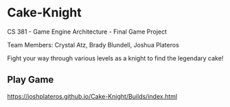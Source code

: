 # Cake-Knight
CS 381 - Game Engine Architecture - Final Game Project

Team Members: Crystal Atz, Brady Blundell, Joshua Plateros

Fight your way through various levels as a knight to find the legendary cake! 

## Play Game
https://joshplateros.github.io/Cake-Knight/Builds/index.html


